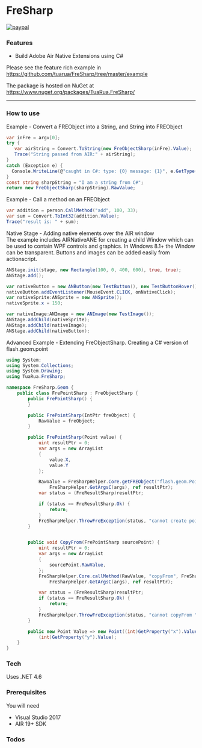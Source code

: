 # FreSharp

[![paypal](https://www.paypalobjects.com/en_US/i/btn/btn_donateCC_LG.gif)](https://www.paypal.com/cgi-bin/webscr?cmd=_s-xclick&hosted_button_id=5UR2T52J633RC)

### Features
 - Build Adobe Air Native Extensions using C#

Please see the feature rich example in https://github.com/tuarua/FreSharp/tree/master/example

The package is hosted on NuGet at https://www.nuget.org/packages/TuaRua.FreSharp/

----------

### How to use

Example - Convert a FREObject into a String, and String into FREObject

````C#
var inFre = argv[0];
try {
   var airString = Convert.ToString(new FreObjectSharp(inFre).Value);
   Trace("String passed from AIR:" + airString);
}
catch (Exception e) {
  Console.WriteLine(@"caught in C#: type: {0} message: {1}", e.GetType(), e.Message);
}
const string sharpString = "I am a string from C#";
return new FreObjectSharp(sharpString).RawValue;
`````

Example - Call a method on an FREObject

````C#
var addition = person.CallMethod("add", 100, 33);
var sum = Convert.ToInt32(addition.Value);
Trace("result is: " + sum);
`````
Native Stage - Adding native elements over the AIR window  
The example includes AIRNativeANE for creating a child Window which can be used to contain WPF controls and graphics.
In Windows 8.1+ the Window can be transparent. 
Buttons and images can be added easily from actionscript.

````actionscript
ANStage.init(stage, new Rectangle(100, 0, 400, 600), true, true);
ANStage.add();

var nativeButton = new ANButton(new TestButton(), new TestButtonHover());
nativeButton.addEventListener(MouseEvent.CLICK, onNativeClick);
var nativeSprite:ANSprite = new ANSprite();
nativeSprite.x = 150;

var nativeImage:ANImage = new ANImage(new TestImage());
ANStage.addChild(nativeSprite);
ANStage.addChild(nativeImage);
ANStage.addChild(nativeButton);
`````
Advanced Example - Extending FreObjectSharp. Creating a C# version of flash.geom.point

````C#
using System;
using System.Collections;
using System.Drawing;
using TuaRua.FreSharp;

namespace FreSharp.Geom {
    public class FrePointSharp : FreObjectSharp {
        public FrePointSharp() {
        }

        public FrePointSharp(IntPtr freObject) {
            RawValue = freObject;
        }

        public FrePointSharp(Point value) {
            uint resultPtr = 0;
            var args = new ArrayList
            {
                value.X,
                value.Y
            };

            RawValue = FreSharpHelper.Core.getFREObject("flash.geom.Point", FreSharpHelper.ArgsToArgv(args),
                FreSharpHelper.GetArgsC(args), ref resultPtr);
            var status = (FreResultSharp)resultPtr;

            if (status == FreResultSharp.Ok) {
                return;
            }
            FreSharpHelper.ThrowFreException(status, "cannot create point ", this);
        }


        public void CopyFrom(FrePointSharp sourcePoint) {
            uint resultPtr = 0;
            var args = new ArrayList
            {
                sourcePoint.RawValue,
            };
            FreSharpHelper.Core.callMethod(RawValue, "copyFrom", FreSharpHelper.ArgsToArgv(args),
                FreSharpHelper.GetArgsC(args), ref resultPtr);

            var status = (FreResultSharp)resultPtr;
            if (status == FreResultSharp.Ok) {
                return;
            }
            FreSharpHelper.ThrowFreException(status, "cannot copyFrom ", this);
        }

        public new Point Value => new Point((int)GetProperty("x").Value,
            (int)GetProperty("y").Value);
    }
}

`````

### Tech

Uses .NET 4.6

### Prerequisites

You will need
 
 - Visual Studio 2017
 - AIR 19+ SDK

### Todos
